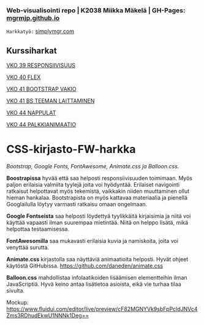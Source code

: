 ### Web-visualisointi repo | K2038 Miikka Mäkelä | GH-Pages: <a href="mgrmjp.github.io">mgrmjp.github.io</a>

`Harkkatyö:` <a href="simplymgr.com">simplymgr.com</a>

## Kurssiharkat

<a href="mgrmjp.github.io/vko39">VKO 39 RESPONSIIVISUUS</a>

<a href="mgrmjp.github.io/vko40">VKO 40 FLEX</a>

<a href="mgrmjp.github.io/vko41">VKO 41 BOOTSTRAP VAKIO</a>

<a href="mgrmjp.github.io/vko41/bs-teema">VKO 41 BS TEEMAN LAITTAMINEN</a>

<a href="mgrmjp.github.io/vko44/nappulaa.html">VKO 44 NAPPULAT</a>

<a href="mgrmjp.github.io/vko44/keyframes.html">VKO 44 PALKKIANIMAATIO</a>

# CSS-kirjasto-FW-harkka
*Bootstrap, Google Fonts, FontAwesome, Animate.css ja Balloon.css.*  
  
**Boostrapissa** hyvää että saa helposti responsiivisuuden toimimaan. Myös paljon erilaisia valmiita tyylejä joita voi hyödyntää. Erilaiset navigointi ratkaisut helpottavat myös tekemistä, vaikkakin niiden muuttaminen ollut hieman hankalaa. Bootstrapista on myös kattavaa materiaalia ja pienellä Googlailulla löytyy varmasti ratkaisu omaan ongelmaan.  
  
**Google Fontseista** saa helposti löydettyä tyylikkäitä kirjaisimia ja niitä voi käyttää vapaasti ilman suurempaa mietintää. Niitä on helppo lisätä, mikä helpottaa testaamisessa.
  
**FontAwesomilla** saa mukavasti erilaisia kuvia ja namiskoita, joita voi venyttää surutta.
  
**Animate.css** kirjastolla saa näyttäviä animaatioita helposti. Hyvät ohjeet käytöstä GitHubissa. https://github.com/daneden/animate.css
  
**Balloon.css** mahdollistaa infolaatikoiden lisäämisen elementteihin ilman JavaScriptiä. Hyvä keino antaa lisätietoa asioista, eikä vie turhaa tilaa sivulta.
  
Mockup: https://www.fluidui.com/editor/live/preview/cF82MGNYVk9sbFpPcldJNVc4Zms3RDhudEkwU1NNNk1Deg==
